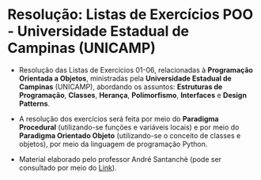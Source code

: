 # Resolução: Listas de Exercícios POO - Universidade Estadual de Campinas (UNICAMP)

* Resolução das Listas de Exercícios 01-06, relacionadas à **Programação Orientada a Objetos**, ministradas pela **Universidade Estadual de Campinas** (UNICAMP), abordando os assuntos: **Estruturas de Programação**, **Classes**, **Herança**, **Polimorfismo**, **Interfaces** e **Design Patterns**.

* A resolução dos exercícios será feita por meio do **Paradigma Procedural** (utilizando-se funções e variáveis locais) e por meio do **Paradigma Orientado Objeto** (utilizando-se o conceito de classes e objetos), por meio da linguagem de programação Python.  

* Material elaborado pelo professor André Santanchè (pode ser consultado por meio do [Link](https://www.ic.unicamp.br/~santanch/teaching/oop/2015-1/exercicios.html)).
